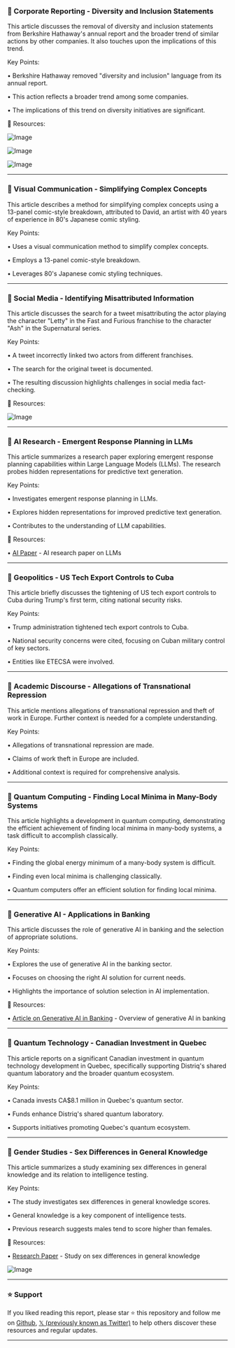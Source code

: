 ### 🤖 Corporate Reporting - Diversity and Inclusion Statements

This article discusses the removal of diversity and inclusion statements from Berkshire Hathaway's annual report and the broader trend of similar actions by other companies.  It also touches upon the implications of this trend.

Key Points:

• Berkshire Hathaway removed "diversity and inclusion" language from its annual report.


• This action reflects a broader trend among some companies.


• The implications of this trend on diversity initiatives are significant.


🔗 Resources:

![Image](https://pbs.twimg.com/media/Gkax1EOWYAA1tee?format=jpg&name=small)

![Image](https://pbs.twimg.com/media/GiGKZDGWQAEctEp?format=jpg&name=240x240)

![Image](https://pbs.twimg.com/media/GiGKZDCWQAA_n5-?format=jpg&name=240x240)



---

### 🤖  Visual Communication - Simplifying Complex Concepts

This article describes a method for simplifying complex concepts using a 13-panel comic-style breakdown, attributed to David, an artist with 40 years of experience in 80's Japanese comic styling.

Key Points:

• Uses a visual communication method to simplify complex concepts.


• Employs a 13-panel comic-style breakdown.


• Leverages 80's Japanese comic styling techniques.



---

### 🤖  Social Media - Identifying Misattributed Information

This article discusses the search for a tweet misattributing the actor playing the character "Letty" in the Fast and Furious franchise to the character "Ash" in the Supernatural series.

Key Points:

• A tweet incorrectly linked two actors from different franchises.


• The search for the original tweet is documented.


• The resulting discussion highlights challenges in social media fact-checking.


🔗 Resources:

![Image](https://pbs.twimg.com/media/FySNiXeacAE_KwR?format=jpg&name=small)


---

### 🤖  AI Research - Emergent Response Planning in LLMs

This article summarizes a research paper exploring emergent response planning capabilities within Large Language Models (LLMs).  The research probes hidden representations for predictive text generation.

Key Points:

• Investigates emergent response planning in LLMs.


• Explores hidden representations for improved predictive text generation.


• Contributes to the understanding of LLM capabilities.


🔗 Resources:

• [AI Paper](https://marktechpost.com/2025/02/21/this-ai-paper-explores…) -  AI research paper on LLMs


---

### 🤖  Geopolitics - US Tech Export Controls to Cuba

This article briefly discusses the tightening of US tech export controls to Cuba during Trump's first term, citing national security risks.

Key Points:

• Trump administration tightened tech export controls to Cuba.


•  National security concerns were cited, focusing on Cuban military control of key sectors.


•  Entities like ETECSA were involved.


---

### 🤖  Academic Discourse - Allegations of Transnational Repression

This article mentions allegations of transnational repression and theft of work in Europe.  Further context is needed for a complete understanding.


Key Points:

• Allegations of transnational repression are made.


• Claims of work theft in Europe are included.


•  Additional context is required for comprehensive analysis.


---

### 🤖 Quantum Computing - Finding Local Minima in Many-Body Systems

This article highlights a development in quantum computing, demonstrating the efficient achievement of finding local minima in many-body systems, a task difficult to accomplish classically.

Key Points:

• Finding the global energy minimum of a many-body system is difficult.


• Finding even local minima is challenging classically.


• Quantum computers offer an efficient solution for finding local minima.


---

### 🤖 Generative AI - Applications in Banking

This article discusses the role of generative AI in banking and the selection of appropriate solutions.


Key Points:

• Explores the use of generative AI in the banking sector.


• Focuses on choosing the right AI solution for current needs.


• Highlights the importance of solution selection in AI implementation.

🔗 Resources:

• [Article on Generative AI in Banking](https://unite.ai/the-role-of-generative-ai-in-banking-choosing-the-right-solution-for-right-now/…) - Overview of generative AI in banking


---

### 🤖 Quantum Technology - Canadian Investment in Quebec

This article reports on a significant Canadian investment in quantum technology development in Quebec, specifically supporting Distriq's shared quantum laboratory and the broader quantum ecosystem.

Key Points:

• Canada invests CA$8.1 million in Quebec's quantum sector.


• Funds enhance Distriq's shared quantum laboratory.


• Supports initiatives promoting Quebec's quantum ecosystem.


---

### 🤖  Gender Studies - Sex Differences in General Knowledge

This article summarizes a study examining sex differences in general knowledge and its relation to intelligence testing.

Key Points:

•  The study investigates sex differences in general knowledge scores.


• General knowledge is a key component of intelligence tests.


• Previous research suggests males tend to score higher than females.


🔗 Resources:

• [Research Paper](https://openread.academy/en/paper/reading?corpusId=143036063…) - Study on sex differences in general knowledge

![Image](https://pbs.twimg.com/media/GkU3Ms1XAAAhALM?format=jpg&name=small)


---

### ⭐️ Support

If you liked reading this report, please star ⭐️ this repository and follow me on [Github](https://github.com/Drix10), [𝕏 (previously known as Twitter)](https://x.com/DRIX_10_) to help others discover these resources and regular updates.

---